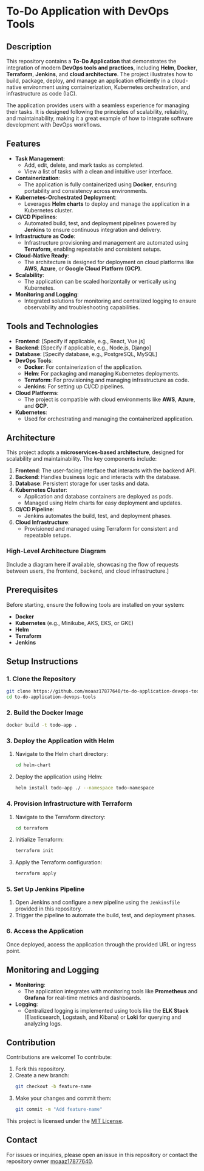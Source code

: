 # To-Do Application with DevOps Tools

## Description
This repository contains a **To-Do Application** that demonstrates the integration of modern **DevOps tools and practices**, including **Helm**, **Docker**, **Terraform**, **Jenkins**, and **cloud architecture**. The project illustrates how to build, package, deploy, and manage an application efficiently in a cloud-native environment using containerization, Kubernetes orchestration, and infrastructure as code (IaC).

The application provides users with a seamless experience for managing their tasks. It is designed following the principles of scalability, reliability, and maintainability, making it a great example of how to integrate software development with DevOps workflows.

## Features
- **Task Management**: 
  - Add, edit, delete, and mark tasks as completed.
  - View a list of tasks with a clean and intuitive user interface.
- **Containerization**:
  - The application is fully containerized using **Docker**, ensuring portability and consistency across environments.
- **Kubernetes-Orchestrated Deployment**:
  - Leverages **Helm charts** to deploy and manage the application in a Kubernetes cluster.
- **CI/CD Pipelines**:
  - Automated build, test, and deployment pipelines powered by **Jenkins** to ensure continuous integration and delivery.
- **Infrastructure as Code**:
  - Infrastructure provisioning and management are automated using **Terraform**, enabling repeatable and consistent setups.
- **Cloud-Native Ready**:
  - The architecture is designed for deployment on cloud platforms like **AWS**, **Azure**, or **Google Cloud Platform (GCP)**.
- **Scalability**:
  - The application can be scaled horizontally or vertically using Kubernetes.
- **Monitoring and Logging**:
  - Integrated solutions for monitoring and centralized logging to ensure observability and troubleshooting capabilities.

## Tools and Technologies
- **Frontend**: [Specify if applicable, e.g., React, Vue.js]
- **Backend**: [Specify if applicable, e.g., Node.js, Django]
- **Database**: [Specify database, e.g., PostgreSQL, MySQL]
- **DevOps Tools**:
  - **Docker**: For containerization of the application.
  - **Helm**: For packaging and managing Kubernetes deployments.
  - **Terraform**: For provisioning and managing infrastructure as code.
  - **Jenkins**: For setting up CI/CD pipelines.
- **Cloud Platforms**:
  - The project is compatible with cloud environments like **AWS**, **Azure**, and **GCP**.
- **Kubernetes**:
  - Used for orchestrating and managing the containerized application.

## Architecture
This project adopts a **microservices-based architecture**, designed for scalability and maintainability. The key components include:
1. **Frontend**: The user-facing interface that interacts with the backend API.
2. **Backend**: Handles business logic and interacts with the database.
3. **Database**: Persistent storage for user tasks and data.
4. **Kubernetes Cluster**:
   - Application and database containers are deployed as pods.
   - Managed using Helm charts for easy deployment and updates.
5. **CI/CD Pipeline**:
   - Jenkins automates the build, test, and deployment phases.
6. **Cloud Infrastructure**:
   - Provisioned and managed using Terraform for consistent and repeatable setups.

### High-Level Architecture Diagram
[Include a diagram here if available, showcasing the flow of requests between users, the frontend, backend, and cloud infrastructure.]

## Prerequisites
Before starting, ensure the following tools are installed on your system:
- **Docker**
- **Kubernetes** (e.g., Minikube, AKS, EKS, or GKE)
- **Helm**
- **Terraform**
- **Jenkins**

## Setup Instructions

### 1. Clone the Repository
```bash
git clone https://github.com/moaaz17877640/to-do-application-devops-tools.git
cd to-do-application-devops-tools
```

### 2. Build the Docker Image
```bash
docker build -t todo-app .
```

### 3. Deploy the Application with Helm
1. Navigate to the Helm chart directory:
   ```bash
   cd helm-chart
   ```
2. Deploy the application using Helm:
   ```bash
   helm install todo-app ./ --namespace todo-namespace
   ```

### 4. Provision Infrastructure with Terraform
1. Navigate to the Terraform directory:
   ```bash
   cd terraform
   ```
2. Initialize Terraform:
   ```bash
   terraform init
   ```
3. Apply the Terraform configuration:
   ```bash
   terraform apply
   ```

### 5. Set Up Jenkins Pipeline
1. Open Jenkins and configure a new pipeline using the `Jenkinsfile` provided in this repository.
2. Trigger the pipeline to automate the build, test, and deployment phases.

### 6. Access the Application
Once deployed, access the application through the provided URL or ingress point.

## Monitoring and Logging
- **Monitoring**:
  - The application integrates with monitoring tools like **Prometheus** and **Grafana** for real-time metrics and dashboards.
- **Logging**:
  - Centralized logging is implemented using tools like the **ELK Stack** (Elasticsearch, Logstash, and Kibana) or **Loki** for querying and analyzing logs.

## Contribution
Contributions are welcome! To contribute:
1. Fork this repository.
2. Create a new branch:
   ```bash
   git checkout -b feature-name
   ```
3. Make your changes and commit them:
   ```bash
   git commit -m "Add feature-name"
   ```
This project is licensed under the [MIT License](LICENSE).

## Contact
For issues or inquiries, please open an issue in this repository or contact the repository owner [moaaz17877640](https://github.com/moaaz17877640).
